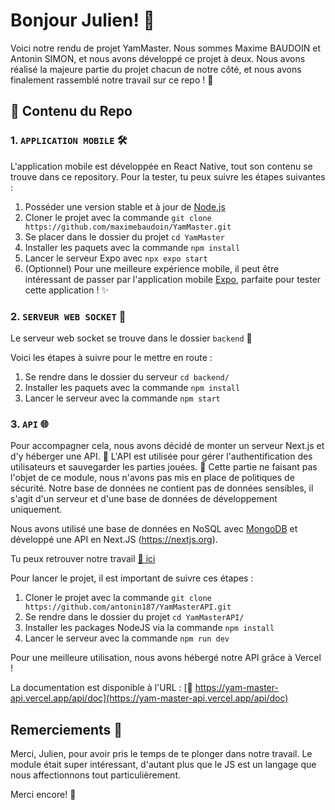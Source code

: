 # Bonjour Julien! 👋

Voici notre rendu de projet YamMaster. Nous sommes Maxime BAUDOIN et Antonin SIMON, et nous avons développé ce projet à deux.
Nous avons réalisé la majeure partie du projet chacun de notre côté, et nous avons finalement rassemblé notre travail sur ce repo ! 🌟

## 📁 Contenu du Repo

### 1. `APPLICATION MOBILE` 🛠️

L'application mobile est développée en React Native, tout son contenu se trouve dans ce repository.
Pour la tester, tu peux suivre les étapes suivantes :

1. Posséder une version stable et à jour de [Node.js](https://nodejs.org/)
2. Cloner le projet avec la commande `git clone https://github.com/maximebaudoin/YamMaster.git`
3. Se placer dans le dossier du projet `cd YamMaster`
4. Installer les paquets avec la commande `npm install`
5. Lancer le serveur Expo avec `npx expo start`
6. (Optionnel) Pour une meilleure expérience mobile, il peut être intéressant de passer par l'application mobile [Expo](https://expo.io/), parfaite pour tester cette application ! ✨


### 2. `SERVEUR WEB SOCKET` 🚀

Le serveur web socket se trouve dans le dossier `backend` 📁

Voici les étapes à suivre pour le mettre en route :

1. Se rendre dans le dossier du serveur `cd backend/`
2. Installer les paquets avec la commande `npm install`
3. Lancer le serveur avec la commande `npm start`


### 3. `API` 🌐

Pour accompagner cela, nous avons décidé de monter un serveur Next.js et d'y héberger une API. 👀
L'API est utilisée pour gérer l'authentification des utilisateurs et sauvegarder les parties jouées. 🙌
Cette partie ne faisant pas l'objet de ce module, nous n'avons pas mis en place de politiques de sécurité. Notre base de données ne contient pas de données sensibles, il s'agit d'un serveur et d'une base de données de développement uniquement.

Nous avons utilisé une base de données en NoSQL avec [MongoDB](https://www.mongodb.com/fr-fr) et développé une API en Next.JS (https://nextjs.org).

Tu peux retrouver notre travail [🔗 ici](https://github.com/antonin187/YamMasterAPI.git)

Pour lancer le projet, il est important de suivre ces étapes :

1. Cloner le projet avec la commande `git clone https://github.com/antonin187/YamMasterAPI.git`
2. Se rendre dans le dossier du projet `cd YamMasterAPI/`
3. Installer les packages NodeJS via la commande `npm install`
4. Lancer le serveur avec la commande `npm run dev`

Pour une meilleure utilisation, nous avons hébergé notre API grâce à Vercel !

La documentation est disponible à l'URL : [🔗 https://yam-master-api.vercel.app/api/doc](https://yam-master-api.vercel.app/api/doc)

## Remerciements 🙏

Merci, Julien, pour avoir pris le temps de te plonger dans notre travail. Le module était super intéressant, d'autant plus que le JS est un langage que nous affectionnons tout particulièrement.

Merci encore! 🤝
